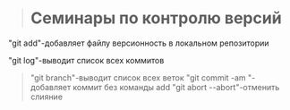 > # Семинары по контролю версий

"git add"-добавляет файлу версионность в локальном репозитории

"git log"-выводит список всех коммитов

>"git branch"-выводит список всех веток
> "git commit -am "-добавляет коммит без команды add
> "git abort --abort"-отменить слияние

